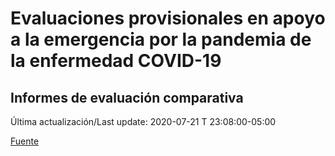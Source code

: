 # Evaluaciones provisionales en apoyo a la emergencia por la pandemia de la enfermedad COVID-19
## Informes de evaluación comparativa

Última actualización/Last update: 2020-07-21 T 23:08:00-05:00

 [Fuente](https://www.gob.mx/salud/documentos/evaluaciones-provisionales-en-apoyo-a-la-emergencia-por-la-pandemia-de-la-enfermedad-covid-19?state=published)
